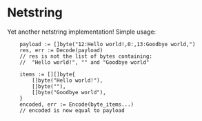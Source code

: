# Netstring

Yet another netstring implementation! Simple usage:


```
	payload := []byte("12:Hello world!,0:,13:Goodbye world,")
	res, err := Decode(payload)
	// res is not the list of bytes containing:
	//  "Hello world!", "" and "Goodbye world"

    items := [][]byte{
		[]byte("Hello world!"),
		[]byte(""),
		[]byte("Goodbye world"),
	}
	encoded, err := Encode(byte_items...)
	// encoded is now equal to payload
```

